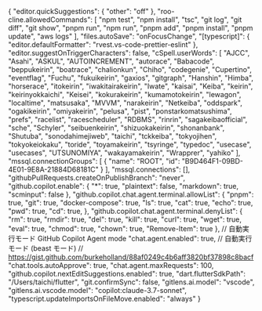 {
    "editor.quickSuggestions": {
        "other": "off"
    },
    "roo-cline.allowedCommands": [
        "npm test",
        "npm install",
        "tsc",
        "git log",
        "git diff",
        "git show",
        "pnpm run",
        "npm run",
        "pnpm add",
        "pnpm install",
        "pnpm update",
        "aws logs"
    ],
    "files.autoSave": "onFocusChange",
    "[typescript]": {
        "editor.defaultFormatter": "rvest.vs-code-prettier-eslint"
    },
    "editor.suggestOnTriggerCharacters": false,
    "cSpell.userWords": [
        "AJCC",
        "Asahi",
        "ASKUL",
        "AUTOINCREMENT",
        "autorace",
        "Babacode",
        "beppukeirin",
        "boatrace",
        "chalionkun",
        "Chiho",
        "codegenie",
        "Cupertino",
        "eventflag",
        "Fuchu",
        "fukuikeirin",
        "gaxios",
        "gitgraph",
        "Hanshin",
        "Himba",
        "horserace",
        "itokeirin",
        "iwakitairakeirin",
        "Iwate",
        "kaisai",
        "Keiba",
        "keirin",
        "keirinyokkaichi",
        "Keisei",
        "kokurakeirin",
        "kumamotokeirin",
        "lewagon",
        "localtime",
        "matsusaka",
        "MVVM",
        "narakeirin",
        "Netkeiba",
        "oddspark",
        "ogakikeirin",
        "omiyakeirin",
        "pelusa",
        "pist",
        "ponstarkomatsushima",
        "prefs",
        "racelist",
        "racescheduler",
        "RDBMS",
        "rinrin",
        "sagakeibaofficial",
        "sche",
        "Schyler",
        "seibuenkeirin",
        "shizuokakeirin",
        "shonanbank",
        "Shutuba",
        "sonodahimejiweb",
        "taichi",
        "tckkeiba",
        "tokyojihen",
        "tokyokeiokaku",
        "toride",
        "toyamakeirin",
        "tsyringe",
        "typedoc",
        "usecase",
        "usecases",
        "UTSUNOMIYA",
        "wakayamakeirin",
        "Wrapprer",
        "yahiko"
    ],
    "mssql.connectionGroups": [
        {
            "name": "ROOT",
            "id": "B9D464F1-09BD-4E01-9E8A-21884D68181C"
        }
    ],
    "mssql.connections": [],
    "githubPullRequests.createOnPublishBranch": "never",
    "github.copilot.enable": {
        "*": true,
        "plaintext": false,
        "markdown": true,
        "scminput": false
    },
    "github.copilot.chat.agent.terminal.allowList": {
        "pnpm": true,
        "git": true,
        "docker-compose": true,
        "ls": true,
        "cat": true,
        "echo": true,
        "pwd": true,
        "cd": true,
    },
    "github.copilot.chat.agent.terminal.denyList": {
        "rm": true,
        "rmdir": true,
        "del": true,
        "kill": true,
        "curl": true,
        "wget": true,
        "eval": true,
        "chmod": true,
        "chown": true,
        "Remove-Item": true
    },
    // 自動実行モード GitHub Copilot Agent mode
	"chat.agent.enabled": true,
    // 自動実行モード (beast モード)
	// https://gist.github.com/burkeholland/88af0249c4b6aff3820bf37898c8bacf
	"chat.tools.autoApprove": true,
	"chat.agent.maxRequests": 100,
    "github.copilot.nextEditSuggestions.enabled": true,
    "dart.flutterSdkPath": "/Users/taichi/flutter",
    "git.confirmSync": false,
    "gitlens.ai.model": "vscode",
    "gitlens.ai.vscode.model": "copilot:claude-3.7-sonnet",
    "typescript.updateImportsOnFileMove.enabled": "always"
}